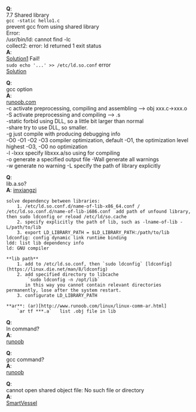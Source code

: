 **Q**:  
	7.7 Shared library  
	`gcc -static hello1.c`  
	prevent gcc from using shared library  
	Error:  
		/usr/bin/ld: cannot find -lc  
		collect2: error: ld returned 1 exit status  
**A**:  
	[Solution1](https://www.cnblogs.com/zhming26/p/6164131.html)  Fail!  
	`sudo echo '...' >> /etc/ld.so.conf` error  
	[Solution](https://blog.csdn.net/yunyi4367/article/details/78070928)   

**Q**:  
	gcc option  
**A**:  
	[runoob.com](http://www.runoob.com/w3cnote/gcc-parameter-detail.html)  
	-c activate preprocessing, compiling and assembling ——> obj xxx.c->xxx.o  
	-S activate preprocessing and compiling ——> .s  
    -static forbid using DLL, so a little bit larger than normal  
	-share try to use DLL, so smaller.  
	-g just compile with producing debugging info  
	-O0 -O1 -O2 -O3 compiler optimization, default -O1, the optimization level highest -O3, -O0 no optimization  
	-l -lxxx specify libxxx.a/so using for compiling  
	-o generate a specified output file 
	-Wall generate all warnings  
	-w generate no warning 
	-L specify the path of library explicitly 

**Q**:  
	lib\.a\.so?  
**A**:
	[imxiangzi](https://blog.csdn.net/imxiangzi/article/details/45871949)  

	solve dependency between libraries:  
		1. /etc/ld.so.conf.d/name-of-lib-x86_64.conf / /etc/ld.so.conf.d/name-of-lib-i686.conf  add path of unfound library, then sudo ldconfig or reload /etc/ld/so.cache  
		2. specify explicitly the path of lib, such as -lname-of-lib -L/path/to/lib  
		3. export LD_LIBRARY_PATH = $LD_LIBRARY_PATH:/path/to/lib   
	ldconfig: config dynamic link runtime binding  
	ldd: list lib dependency info  
	ld: GNU compiler

	**lib path**  
		1. add to /etc/ld.so.conf, then `sudo ldconfig` [ldconfig](https://linux.die.net/man/8/ldconfig)  
		2. add specified directory to libcache  
			`sudo ldconfig -n /opt/lib` 
		   in this way you cannot contain relevant directories permanently, lose after the system restart.
		3. configurate LD_LIBRARY_PATH 

	**ar**: (ar)[http://www.runoob.com/linux/linux-comm-ar.html]  
		`ar tf ***.a`	list .obj file in lib  

**Q**:  
	ln command?  
**A**:  
	[runoob](http://www.runoob.com/linux/linux-comm-ln.html)  

**Q**:  
	gcc command?  
**A**:  
	[runoob](http://www.runoob.com/w3cnote/gcc-parameter-detail.html)  

**Q**:  
	cannot open shared object file: No such file or directory  
**A**:  
	[SmartVessel](http://www.cnblogs.com/smartvessel/archive/2011/01/21/1940868.html)  


	
		


